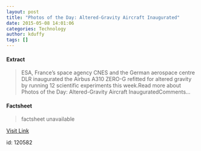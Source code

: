 ```yaml
---
layout: post
title: "Photos of the Day: Altered-Gravity Aircraft Inaugurated"
date: 2015-05-08 14:01:06
categories: Technology
author: kduffy
tags: []
---
```



#### Extract
>ESA, France’s space agency CNES and the German aerospace centre DLR inaugurated the Airbus A310 ZERO-G refitted for altered gravity by running 12 scientific experiments this week.Read more about Photos of the Day: Altered-Gravity Aircraft InauguratedComments...

#### Factsheet
>factsheet unavailable

[Visit Link](http://www.pddnet.com/news/2015/05/photos-day-altered-gravity-aircraft-inaugurated)

id:  120582
